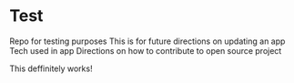 # Test
Repo for testing purposes
This is for future directions on updating an app
Tech used in app
Directions on how to contribute to open source project

This deffinitely works!
